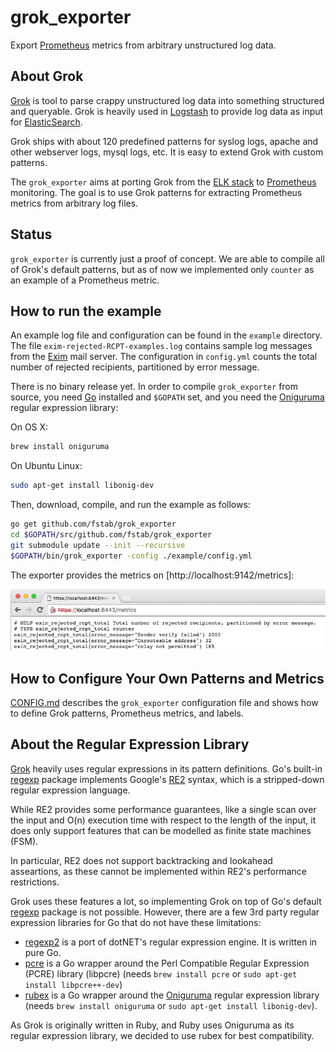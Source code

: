 grok_exporter
=============

Export [Prometheus] metrics from arbitrary unstructured log data.

About Grok
----------

[Grok] is tool to parse crappy unstructured log data into something structured and queryable.
Grok is heavily used in [Logstash] to provide log data as input for [ElasticSearch].

Grok ships with about 120 predefined patterns for syslog logs, apache and other webserver logs, mysql logs, etc.
It is easy to extend Grok with custom patterns.

The `grok_exporter` aims at porting Grok from the [ELK stack] to [Prometheus] monitoring.
The goal is to use Grok patterns for extracting Prometheus metrics from arbitrary log files.

Status
------

`grok_exporter` is currently just a proof of concept. We are able to compile all of Grok's default patterns, but as of now we implemented only `counter` as an example of a Prometheus metric.

How to run the example
----------------------

An example log file and configuration can be found in the `example` directory. The file `exim-rejected-RCPT-examples.log` contains sample log messages from the [Exim] mail server.
The configuration in `config.yml` counts the total number of rejected recipients, partitioned by error message.

There is no binary release yet. In order to compile `grok_exporter` from source, you need [Go] installed and `$GOPATH` set, and you need the [Oniguruma] regular expression library:

On OS X:

```bash
brew install oniguruma
```

On Ubuntu Linux:

```bash
sudo apt-get install libonig-dev
```

Then, download, compile, and run the example as follows:

```bash
go get github.com/fstab/grok_exporter
cd $GOPATH/src/github.com/fstab/grok_exporter
git submodule update --init --recursive
$GOPATH/bin/grok_exporter -config ./example/config.yml
```

The exporter provides the metrics on [http://localhost:9142/metrics]:

![screenshot.png]

How to Configure Your Own Patterns and Metrics
----------------------------------------------

[CONFIG.md] describes the `grok_exporter` configuration file and shows how to define Grok patterns, Prometheus metrics, and labels.

About the Regular Expression Library
------------------------------------

[Grok] heavily uses regular expressions in its pattern definitions. Go's built-in [regexp] package implements Google's [RE2] syntax, which is a stripped-down regular expression language.

While RE2 provides some performance guarantees, like a single scan over the input and O(n) execution time with respect to the length of the input, it does only support features that can be modelled as finite state machines (FSM).

In particular, RE2 does not support backtracking and lookahead asseartions, as these cannot be implemented within RE2's performance restrictions.

Grok uses these features a lot, so implementing Grok on top of Go's default [regexp] package is not possible. However, there are a few 3rd party regular expression libraries for Go that do not have these limitations:

* [regexp2] is a port of dotNET's regular expression engine. It is written in pure Go.
* [pcre] is a Go wrapper around the Perl Compatible Regular Expression (PCRE) library (libpcre) (needs `brew install pcre` or `sudo apt-get install libpcre++-dev`)
* [rubex] is a Go wrapper around the [Oniguruma] regular expression library (needs `brew install oniguruma` or `sudo apt-get install libonig-dev`).

As Grok is originally written in Ruby, and Ruby uses Oniguruma as its regular expression library, we decided to use rubex for best compatibility.

[Prometheus]: https://prometheus.io/
[Grok]: https://www.elastic.co/guide/en/logstash/current/plugins-filters-grok.html
[Logstash]: https://www.elastic.co/products/logstash
[ElasticSearch]: https://www.elastic.co/
[ELK stack]: https://www.elastic.co/webinars/introduction-elk-stack
[Exim]: http://www.exim.org/
[Go]: https://golang.org/
[Oniguruma]: https://github.com/kkos/oniguruma
[screenshot.png]: screenshot.png
[https://localhost:9142/metrics]: https://localhost:9142/metrics
[CONFIG.md]: CONFIG.md
[regexp]: https://golang.org/pkg/regexp
[RE2]: https://github.com/google/re2/wiki/Syntax
[regexp2]: https://github.com/dlclark/regexp2
[pcre]: https://github.com/glenn-brown/golang-pkg-pcre
[libpcre]: http://www.pcre.org
[rubex]: https://github.com/moovweb/rubex

